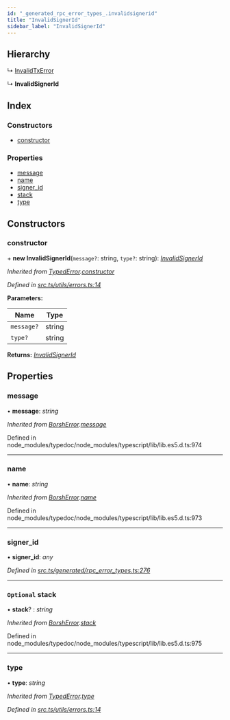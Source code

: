 ```yaml
---
id: "_generated_rpc_error_types_.invalidsignerid"
title: "InvalidSignerId"
sidebar_label: "InvalidSignerId"
---
```


## Hierarchy

  ↳ [InvalidTxError](_generated_rpc_error_types_.invalidtxerror.md)

  ↳ **InvalidSignerId**

## Index

### Constructors

* [constructor](_generated_rpc_error_types_.invalidsignerid.md#constructor)

### Properties

* [message](_generated_rpc_error_types_.invalidsignerid.md#message)
* [name](_generated_rpc_error_types_.invalidsignerid.md#name)
* [signer_id](_generated_rpc_error_types_.invalidsignerid.md#signer_id)
* [stack](_generated_rpc_error_types_.invalidsignerid.md#optional-stack)
* [type](_generated_rpc_error_types_.invalidsignerid.md#type)

## Constructors

###  constructor

\+ **new InvalidSignerId**(`message?`: string, `type?`: string): *[InvalidSignerId](_generated_rpc_error_types_.invalidsignerid.md)*

*Inherited from [TypedError](_utils_errors_.typederror.md).[constructor](_utils_errors_.typederror.md#constructor)*

*Defined in [src.ts/utils/errors.ts:14](https://github.com/nearprotocol/nearlib/blob/de49029/src.ts/utils/errors.ts#L14)*

**Parameters:**

Name | Type |
------ | ------ |
`message?` | string |
`type?` | string |

**Returns:** *[InvalidSignerId](_generated_rpc_error_types_.invalidsignerid.md)*

## Properties

###  message

• **message**: *string*

*Inherited from [BorshError](_utils_serialize_.borsherror.md).[message](_utils_serialize_.borsherror.md#message)*

Defined in node_modules/typedoc/node_modules/typescript/lib/lib.es5.d.ts:974

___

###  name

• **name**: *string*

*Inherited from [BorshError](_utils_serialize_.borsherror.md).[name](_utils_serialize_.borsherror.md#name)*

Defined in node_modules/typedoc/node_modules/typescript/lib/lib.es5.d.ts:973

___

###  signer_id

• **signer_id**: *any*

*Defined in [src.ts/generated/rpc_error_types.ts:276](https://github.com/nearprotocol/nearlib/blob/de49029/src.ts/generated/rpc_error_types.ts#L276)*

___

### `Optional` stack

• **stack**? : *string*

*Inherited from [BorshError](_utils_serialize_.borsherror.md).[stack](_utils_serialize_.borsherror.md#optional-stack)*

Defined in node_modules/typedoc/node_modules/typescript/lib/lib.es5.d.ts:975

___

###  type

• **type**: *string*

*Inherited from [TypedError](_utils_errors_.typederror.md).[type](_utils_errors_.typederror.md#type)*

*Defined in [src.ts/utils/errors.ts:14](https://github.com/nearprotocol/nearlib/blob/de49029/src.ts/utils/errors.ts#L14)*
